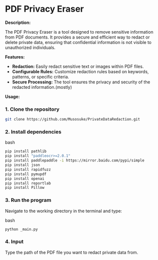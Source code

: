 # PDF Privacy Eraser

**Description:**

The PDF Privacy Eraser is a tool designed to remove sensitive information from PDF documents. It provides a secure and efficient way to redact or delete private data, ensuring that confidential information is not visible to unauthorized individuals.

**Features:**

- **Redaction:** 			Easily redact sensitive text or images within PDF files.
- **Configurable Rules:** 		Customize redaction rules based on keywords, patterns, or specific criteria.
- **Secure Processing:** 		The tool ensures the privacy and security of the redacted information.(mostly)

**Usage:**

### 1. Clone the repository

```bash
git clone https://github.com/Musosuke/PrivateDataRedaction.git
```

### 2\. Install dependencies

bash

```bash
pip install pathlib
pip install "paddleocr>=2.0.1"
pip install paddlepaddle -i https://mirror.baidu.com/pypi/simple
pip install json
pip install rapidfuzz
pip install pymupdf
pip install openai
pip install reportlab
pip install Pillow
```

### 3\. Run the program

Navigate to the working directory in the terminal and type:

bash

```bash
python _main.py
```

### 4\. Input

Type the path of the PDF file you want to redact private data from.
